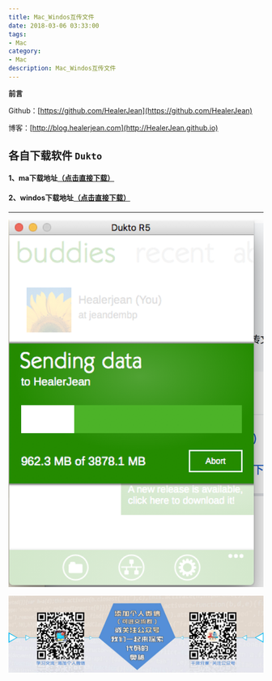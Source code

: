 ```yaml
---
title: Mac_Windos互传文件
date: 2018-03-06 03:33:00
tags: 
- Mac
category: 
- Mac
description: Mac_Windos互传文件
---
```

**前言**     

 Github：[https://github.com/HealerJean](https://github.com/HealerJean)         

 博客：[http://blog.healerjean.com](http://HealerJean.github.io)           



## 各自下载软件 `Dukto`
#### 1、ma下载地址[（点击直接下载）](https://raw.githubusercontent.com/HealerJean/HealerJean.github.io/master/software/Dukto/mac/Dukto.zip)

#### 2、windos下载地址[（点击直接下载）](https://raw.githubusercontent.com/HealerJean/HealerJean.github.io/master/software/Dukto/windows/DuktoR6-Setup.exe)
---
![WX20180306-211612@2x](https://raw.githubusercontent.com/HealerJean/HealerJean.github.io/master/blogImages/WX20180306-211612@2x.png)





![ContactAuthor](https://raw.githubusercontent.com/HealerJean/HealerJean.github.io/master/assets/img/artical_bottom.jpg)




<!-- Gitalk 评论 start  -->

<link rel="stylesheet" href="https://unpkg.com/gitalk/dist/gitalk.css">
<script src="https://unpkg.com/gitalk@latest/dist/gitalk.min.js"></script> 
<div id="gitalk-container"></div>    
 <script type="text/javascript">
    var gitalk = new Gitalk({
		clientID: `1d164cd85549874d0e3a`,
		clientSecret: `527c3d223d1e6608953e835b547061037d140355`,
		repo: `HealerJean.github.io`,
		owner: 'HealerJean',
		admin: ['HealerJean'],
		id: 'WaS0fUX5F2RKZeC7',
    });
    gitalk.render('gitalk-container');
</script> 

<!-- Gitalk end -->

